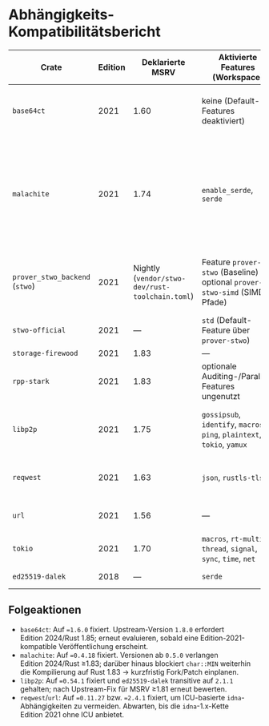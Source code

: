 # Abhängigkeits-Kompatibilitätsbericht

| Crate | Edition | Deklarierte MSRV | Aktivierte Features (Workspace) | Maßnahme |
| --- | --- | --- | --- | --- |
| `base64ct` | 2021 | 1.60 | keine (Default-Features deaktiviert) | Explizit auf `=1.6.0` fixiert, um die Edition-2024-Anforderung von `1.8.0` zu vermeiden. Beobachten, bis eine Edition-2021-konforme 1.x-Version verfügbar ist. |
| `malachite` | 2021 | 1.74 | `enable_serde`, `serde` | Auf `=0.4.18` zurückgesetzt; diese Version deklariert Rust 1.74/Edition 2021, während Veröffentlichungen ab `0.5.x` Rust ≥1.83 und Edition 2024 voraussetzen. Kompilation auf Rust 1.83 scheitert weiter an `char::MIN` (Upstream nutzt noch Nightly-Feature) – Workaround/Fork nötig, sobald verfügbar. |
| `prover_stwo_backend` (`stwo`) | 2021 | Nightly (`vendor/stwo-dev/rust-toolchain.toml`) | Feature `prover-stwo` (Baseline) / optional `prover-stwo-simd` (SIMD-Pfade) | Neues Vendoring (`rpp/zk/prover_stwo_backend/stwo-dev.zip`) bindet das STWO-Workspace 0.1.1 ein; Backend-Builds erfordern das dokumentierte Nightly-Toolchain-Pinning. |
| `stwo-official` | 2021 | — | `std` (Default-Feature über `prover-stwo`) | Keine Aktion – vendored Quelle bereits Edition 2021; MSRV nicht angegeben. |
| `storage-firewood` | 2021 | 1.83 | — | Keine Aktion erforderlich. |
| `rpp-stark` | 2021 | 1.83 | optionale Auditing-/Parallel-Features ungenutzt | Keine Aktion erforderlich. |
| `libp2p` | 2021 | 1.75 | `gossipsub`, `identify`, `macros`, `ping`, `plaintext`, `tokio`, `yamux` | Auf `=0.54.1` fixiert und transitive `ed25519-dalek`-Version via Lockfile auf `2.1.1` gehalten (MSRV 1.60), um das 1.81-Upgrade zu vermeiden. |
| `reqwest` | 2021 | 1.63 | `json`, `rustls-tls` | Auf `=0.11.27` zurückgesetzt, damit `url`/`idna` nicht auf ICU-basierte 1.82-Abhängigkeiten hochgezogen werden. |
| `url` | 2021 | 1.56 | — | Neu als Direktabhängigkeit auf `=2.4.1` fixiert, um `idna@0.4.0` (ohne ICU) zu erzwingen. |
| `tokio` | 2021 | 1.70 | `macros`, `rt-multi-thread`, `signal`, `sync`, `time`, `net` | Keine Aktion – erfüllt Rust 1.83. |
| `ed25519-dalek` | 2018 | — | `serde` | Keine Aktion – Edition ≤2021 und keine Nightly-Features. |

## Folgeaktionen

* `base64ct`: Auf `=1.6.0` fixiert. Upstream-Version `1.8.0` erfordert Edition 2024/Rust 1.85; erneut evaluieren, sobald eine Edition-2021-kompatible Veröffentlichung erscheint.
* `malachite`: Auf `=0.4.18` fixiert. Versionen ab `0.5.0` verlangen Edition 2024/Rust ≥1.83; darüber hinaus blockiert `char::MIN` weiterhin die Kompilierung auf Rust 1.83 → kurzfristig Fork/Patch einplanen.
* `libp2p`: Auf `=0.54.1` fixiert und `ed25519-dalek` transitive auf `2.1.1` gehalten; nach Upstream-Fix für MSRV ≥1.81 erneut bewerten.
* `reqwest`/`url`: Auf `=0.11.27` bzw. `=2.4.1` fixiert, um ICU-basierte `idna`-Abhängigkeiten zu vermeiden. Abwarten, bis die `idna`-1.x-Kette Edition 2021 ohne ICU anbietet.
